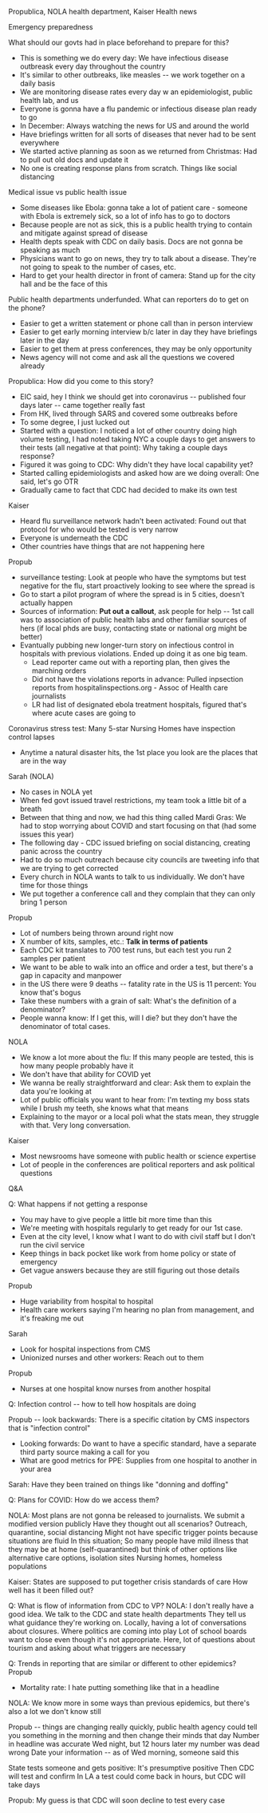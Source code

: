 Propublica, NOLA health department, Kaiser Health news

Emergency preparedness

What should our govts had in place beforehand to prepare for this?
- This is something we do every day: We have infectious disease outbreask every day throughout the country
- It's similar to other outbreaks, like measles -- we work together on a daily basis
- We are monitoring disease rates every day w an epidemiologist, public health lab, and us 
- Everyone is gonna have a flu pandemic or infectious disease plan ready to go
- In December: Always watching the news for US and around the world
- Have briefings written for all sorts of diseases that never had to be sent everywhere
- We started active planning as soon as we returned from Christmas: Had to pull out old docs and update it
- No one is creating response plans from scratch. Things like social distancing 

Medical issue vs public health issue
- Some diseases like Ebola: gonna take a lot of patient care - someone with Ebola is extremely sick, so a lot of info has to go to doctors
- Because people are not as sick, this is a public health trying to contain and mitigate against spread of disease
- Health depts speak with CDC on daily basis. Docs are not gonna be speaking as much
- Physicians want to go on news, they try to talk about a disease. They're not going to speak to the number of cases, etc. 
- Hard to get your health director in front of camera: Stand up for the city hall and be the face of this

Public health departments underfunded. What can reporters do to get on the phone?
- Easier to get a written statement or phone call than in person interview
- Easier to get early morning interview b/c later in day they have briefings later in the day
- Easier to get them at press conferences, they may be only opportunity
- News agency will not come and ask all the questions we covered already

Propublica: How did you come to this story?
- EIC said, hey I think we should get into coronavirus -- published four days later -- came together really fast
- From HK, lived through SARS and covered some outbreaks before
- To some degree, I just lucked out
- Started with a question: I noticed a lot of other country doing high volume testing, I had noted taking NYC a couple days to get answers to their tests (all negative at that point): Why taking a couple days response?
- Figured it was going to CDC: Why didn't they have local capability yet?
- Started calling epidemiologists and asked how are we doing overall: One said, let's go OTR 
- Gradually came to fact that CDC had decided to make its own test

Kaiser 
- Heard flu surveillance network hadn't been activated: Found out that protocol for who would be tested is very narrow
- Everyone is underneath the CDC
- Other countries have things that are not happening here

Propub 
- surveillance testing: Look at people who have the symptoms but test negative for the flu, start proactively looking to see where the spread is
- Go to start a pilot program of where the spread is in 5 cities, doesn't actually happen
- Sources of information: **Put out a callout**, ask people for help -- 1st call was to association of public health labs and other familiar sources of hers (if local phds are busy, contacting state or national org might be better)
- Evantually pubbing new longer-turn story on infectious control in hospitals with previous violations. Ended up doing it as one big team. 
	- Lead reporter came out with a reporting plan, then gives the marching orders
	- Did not have the violations reports in advance: Pulled inpsection reports from hospitalinspections.org - Assoc of Health care journalists
	- LR had list of designated ebola treatment hospitals, figured that's where acute cases are going to

Coronavirus stress test: Many 5-star Nursing Homes have inspection control lapses
- Anytime a natural disaster hits, the 1st place you look are the places that are in the way

Sarah (NOLA)
- No cases in NOLA yet
- When fed govt issued travel restrictions, my team took a little bit of a breath
- Between that thing and now, we had this thing called Mardi Gras: We had to stop worrying about COVID and start focusing on that (had some issues this year)
- The following day - CDC issued briefing on social distancing, creating panic across the country
- Had to do so much outreach because city councils are tweeting info that we are trying to get corrected
- Every church in NOLA wants to talk to us individually. We don't have time for those things
- We put together a conference call and they complain that they can only bring 1 person


Propub
- Lot of numbers being thrown around right now
- X number of kits, samples, etc.: **Talk in terms of patients**
- Each CDC kit translates to 700 test runs, but each test you run 2 samples per patient
- We want to be able to walk into an office and order a test, but there's a gap in capacity and manpower
- in the US there were 9 deaths -- fatality rate in the US is 11 percent: You know that's bogus
- Take these numbers with a grain of salt: What's the definition of a denominator? 
- People wanna know: If I get this, will I die? but they don't have the denominator of total cases. 

NOLA 
- We know a lot more about the flu: If this many people are tested, this is how many people probably have it
- We don't have that ability for COVID yet
- We wanna be really straightforward and clear: Ask them to explain the data you're looking at
- Lot of public officials you want to hear from: I'm texting my boss stats while I brush my teeth, she knows what that means
- Explaining to the mayor or a local poli what the stats mean, they struggle with that. Very long conversation.

Kaiser 
- Most newsrooms have someone with public health or science expertise
- Lot of people in the conferences are political reporters and ask political questions

Q&A

Q: What happens if not getting a response
- You may have to give people a little bit more time than this
- We're meeting with hospitals regularly to get ready for our 1st case. 
- Even at the city level, I know what I want to do with civil staff but I don't run the civil service
- Keep things in back pocket like work from home policy or state of emergency
- Get vague answers because they are still figuring out those details

Propub
- Huge variability from hospital to hospital
- Health care workers saying I'm hearing no plan from management, and it's freaking me out

Sarah
- Look for hospital inspections from CMS
- Unionized nurses and other workers: Reach out to them

Propub
- Nurses at one hospital know nurses from another hospital

Q: Infection control -- how to tell how hospitals are doing

Propub -- look backwards: There is a specific citation by CMS inspectors that is "infection control"
- Looking forwards: Do want to have a specific standard, have a separate third party source making a call for you
- What are good metrics for PPE: Supplies from one hospital to another in your area

Sarah: Have they been trained on things like "donning and doffing"

Q: Plans for COVID: How do we access them?

NOLA: Most plans are not gonna be released to journalists. We submit a modified version publicly
	Have they thought out all scenarios? Outreach, quarantine, social distancing
	Might not have specific trigger points because situations are fluid
	In this situation; So many people have mild illness that they may be at home (self-quarantined) but think of other options like alternative care options, isolation sites
	Nursing homes, homeless populations


Kaiser: States are supposed to put together crisis standards of care
How well has it been filled out?

Q: What is flow of information from CDC to VP?
NOLA: I don't really have a good idea. We talk to the CDC and state health departments
They tell us what guidance they're working on.
Locally, having a lot of conversations about closures. Where politics are coming into play
Lot of school boards want to close even though it's not appropriate. Here, lot of questions about tourism and asking about what triggers are necessary

Q: Trends in reporting that are similar or different to other epidemics?
Propub
- Mortality rate: I hate putting something like that in a headline

NOLA: We know more in some ways than previous epidemics, but there's also a lot we don't know still

Propub -- things are changing really quickly, public health agency could tell you something in the morning and then change their minds that day
Number in headline was accurate Wed night, but 12 hours later my number was dead wrong
Date your information -- as of Wed morning, someone said this

State tests someone and gets positive: It's presumptive positive
Then CDC will test and confirm
In LA a test could come back in hours, but CDC will take days

Propub: My guess is that CDC will soon decline to test every case











